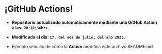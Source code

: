 # ¡GitHub Actions!
* **Repositorio actualizado automáticamente mediante una GitHub Action a las: `20:10:36hrs.`**
* **Modificado el día: `17, del mes de julio, del año 2025.`**

* Ejemplo sencillo de cómo la **Action** modifica este archivo README.md.
